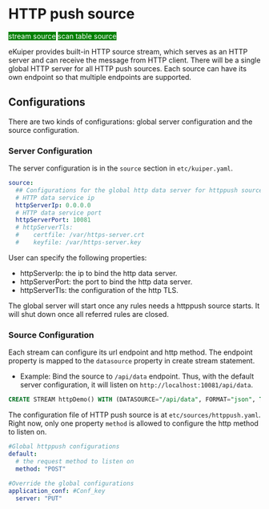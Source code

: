 # HTTP push source

<span style="background:green;color:white;">stream source</span>
<span style="background:green;color:white">scan table source</span>

eKuiper provides built-in HTTP source stream, which serves as an HTTP server and can receive the message from HTTP client. There will be a single global HTTP server for all HTTP push sources. Each source can have its own endpoint so that multiple endpoints are supported.

## Configurations

There are two kinds of configurations: global server configuration and the source configuration.

### Server Configuration

The server configuration is in the `source` section in `etc/kuiper.yaml`.

```yaml
source:
  ## Configurations for the global http data server for httppush source
  # HTTP data service ip
  httpServerIp: 0.0.0.0
  # HTTP data service port
  httpServerPort: 10081
  # httpServerTls:
  #    certfile: /var/https-server.crt
  #    keyfile: /var/https-server.key
```

User can specify the following properties:

- httpServerIp: the ip to bind the http data server.
- httpServerPort: the port to bind the http data server.
- httpServerTls: the configuration of the http TLS.

The global server will start once any rules needs a httppush source starts. It will shut down once all referred rules are closed.

### Source Configuration

Each stream can configure its url endpoint and http method. The endpoint property is mapped to the `datasource` property in create stream statement.

- Example: Bind the source to `/api/data` endpoint. Thus, with the default server configuration, it will listen on `http://localhost:10081/api/data`.

```sql
CREATE STREAM httpDemo() WITH (DATASOURCE="/api/data", FORMAT="json", TYPE="httppush")
```

The configuration file of HTTP push source is at `etc/sources/httppush.yaml`. Right now, only one property `method` is allowed to configure the http method to listen on.

```yaml
#Global httppush configurations
default:
  # the request method to listen on
  method: "POST"
    
#Override the global configurations
application_conf: #Conf_key
  server: "PUT"
```
